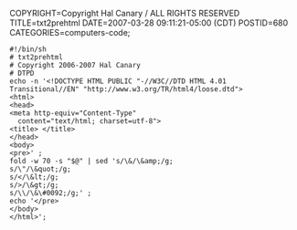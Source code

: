 COPYRIGHT=Copyright Hal Canary / ALL RIGHTS RESERVED
TITLE=txt2prehtml
DATE=2007-03-28 09:11:21-05:00 (CDT)
POSTID=680
CATEGORIES=computers-code;

    #!/bin/sh
    # txt2prehtml
    # Copyright 2006-2007 Hal Canary
    # DTPD
    echo -n '<!DOCTYPE HTML PUBLIC "-//W3C//DTD HTML 4.01
    Transitional//EN" "http://www.w3.org/TR/html4/loose.dtd">
    <html>
    <head>
    <meta http-equiv="Content-Type"
      content="text/html; charset=utf-8">
    <title> </title>
    </head>
    <body>
    <pre>' ;
    fold -w 70 -s "$@" | sed 's/\&/\&amp;/g;
    s/\"/\&quot;/g;
    s/</\&lt;/g;
    s/>/\&gt;/g;
    s/\\/\&\#0092;/g;' ;
    echo '</pre>
    </body>
    </html>';
